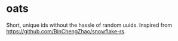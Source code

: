 # oats
Short, unique ids without the hassle of random uuids. Inspired from https://github.com/BinChengZhao/snowflake-rs.
